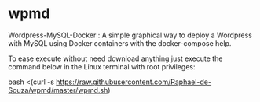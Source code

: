 # wpmd
Wordpress-MySQL-Docker : A simple graphical way to deploy a Wordpress with MySQL using Docker containers with the docker-compose help.

To ease execute without need download anything just execute the command below in the Linux terminal with root privileges:

bash <(curl -s https://raw.githubusercontent.com/Raphael-de-Souza/wpmd/master/wpmd.sh)
